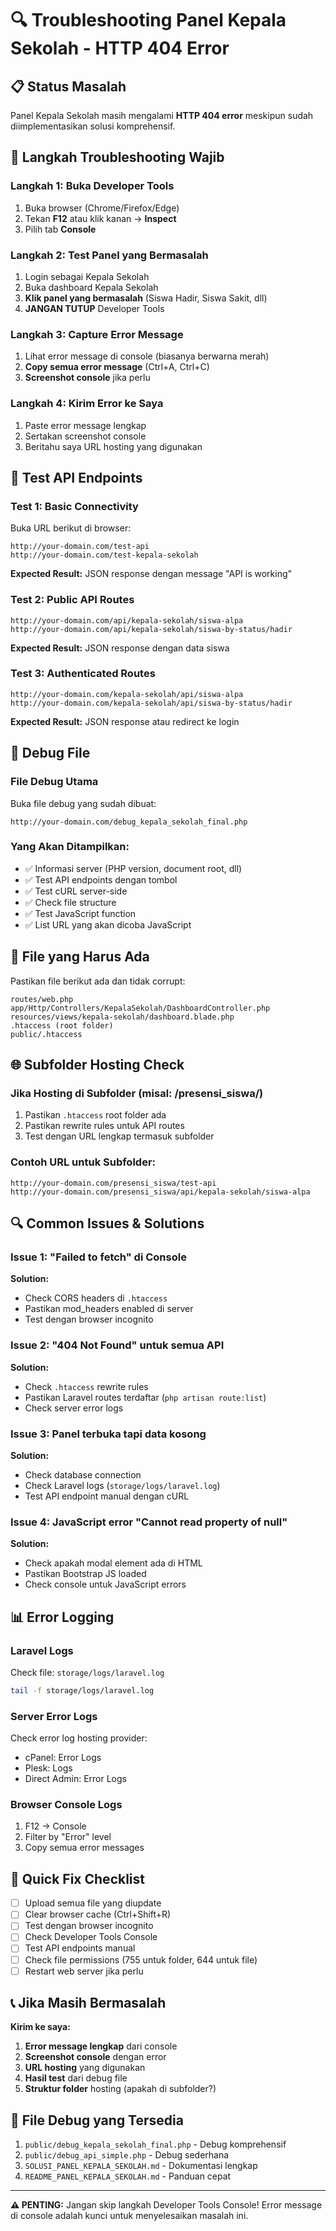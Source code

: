 # 🔍 Troubleshooting Panel Kepala Sekolah - HTTP 404 Error

## 📋 Status Masalah
Panel Kepala Sekolah masih mengalami **HTTP 404 error** meskipun sudah diimplementasikan solusi komprehensif.

## 🚨 Langkah Troubleshooting Wajib

### Langkah 1: Buka Developer Tools
1. Buka browser (Chrome/Firefox/Edge)
2. Tekan **F12** atau klik kanan → **Inspect**
3. Pilih tab **Console**

### Langkah 2: Test Panel yang Bermasalah
1. Login sebagai Kepala Sekolah
2. Buka dashboard Kepala Sekolah
3. **Klik panel yang bermasalah** (Siswa Hadir, Siswa Sakit, dll)
4. **JANGAN TUTUP** Developer Tools

### Langkah 3: Capture Error Message
1. Lihat error message di console (biasanya berwarna merah)
2. **Copy semua error message** (Ctrl+A, Ctrl+C)
3. **Screenshot console** jika perlu

### Langkah 4: Kirim Error ke Saya
1. Paste error message lengkap
2. Sertakan screenshot console
3. Beritahu saya URL hosting yang digunakan

## 🧪 Test API Endpoints

### Test 1: Basic Connectivity
Buka URL berikut di browser:
```
http://your-domain.com/test-api
http://your-domain.com/test-kepala-sekolah
```

**Expected Result:** JSON response dengan message "API is working"

### Test 2: Public API Routes
```
http://your-domain.com/api/kepala-sekolah/siswa-alpa
http://your-domain.com/api/kepala-sekolah/siswa-by-status/hadir
```

**Expected Result:** JSON response dengan data siswa

### Test 3: Authenticated Routes
```
http://your-domain.com/kepala-sekolah/api/siswa-alpa
http://your-domain.com/kepala-sekolah/api/siswa-by-status/hadir
```

**Expected Result:** JSON response atau redirect ke login

## 🔧 Debug File

### File Debug Utama
Buka file debug yang sudah dibuat:
```
http://your-domain.com/debug_kepala_sekolah_final.php
```

### Yang Akan Ditampilkan:
- ✅ Informasi server (PHP version, document root, dll)
- ✅ Test API endpoints dengan tombol
- ✅ Test cURL server-side
- ✅ Check file structure
- ✅ Test JavaScript function
- ✅ List URL yang akan dicoba JavaScript

## 📁 File yang Harus Ada

Pastikan file berikut ada dan tidak corrupt:
```
routes/web.php
app/Http/Controllers/KepalaSekolah/DashboardController.php
resources/views/kepala-sekolah/dashboard.blade.php
.htaccess (root folder)
public/.htaccess
```

## 🌐 Subfolder Hosting Check

### Jika Hosting di Subfolder (misal: /presensi_siswa/)
1. Pastikan `.htaccess` root folder ada
2. Pastikan rewrite rules untuk API routes
3. Test dengan URL lengkap termasuk subfolder

### Contoh URL untuk Subfolder:
```
http://your-domain.com/presensi_siswa/test-api
http://your-domain.com/presensi_siswa/api/kepala-sekolah/siswa-alpa
```

## 🔍 Common Issues & Solutions

### Issue 1: "Failed to fetch" di Console
**Solution:** 
- Check CORS headers di `.htaccess`
- Pastikan mod_headers enabled di server
- Test dengan browser incognito

### Issue 2: "404 Not Found" untuk semua API
**Solution:**
- Check `.htaccess` rewrite rules
- Pastikan Laravel routes terdaftar (`php artisan route:list`)
- Check server error logs

### Issue 3: Panel terbuka tapi data kosong
**Solution:**
- Check database connection
- Check Laravel logs (`storage/logs/laravel.log`)
- Test API endpoint manual dengan cURL

### Issue 4: JavaScript error "Cannot read property of null"
**Solution:**
- Check apakah modal element ada di HTML
- Pastikan Bootstrap JS loaded
- Check console untuk JavaScript errors

## 📊 Error Logging

### Laravel Logs
Check file: `storage/logs/laravel.log`
```bash
tail -f storage/logs/laravel.log
```

### Server Error Logs
Check error log hosting provider:
- cPanel: Error Logs
- Plesk: Logs
- Direct Admin: Error Logs

### Browser Console Logs
1. F12 → Console
2. Filter by "Error" level
3. Copy semua error messages

## 🚀 Quick Fix Checklist

- [ ] Upload semua file yang diupdate
- [ ] Clear browser cache (Ctrl+Shift+R)
- [ ] Test dengan browser incognito
- [ ] Check Developer Tools Console
- [ ] Test API endpoints manual
- [ ] Check file permissions (755 untuk folder, 644 untuk file)
- [ ] Restart web server jika perlu

## 📞 Jika Masih Bermasalah

**Kirim ke saya:**
1. **Error message lengkap** dari console
2. **Screenshot console** dengan error
3. **URL hosting** yang digunakan
4. **Hasil test** dari debug file
5. **Struktur folder** hosting (apakah di subfolder?)

## 🔗 File Debug yang Tersedia

1. `public/debug_kepala_sekolah_final.php` - Debug komprehensif
2. `public/debug_api_simple.php` - Debug sederhana
3. `SOLUSI_PANEL_KEPALA_SEKOLAH.md` - Dokumentasi lengkap
4. `README_PANEL_KEPALA_SEKOLAH.md` - Panduan cepat

---

**⚠️ PENTING:** Jangan skip langkah Developer Tools Console! Error message di console adalah kunci untuk menyelesaikan masalah ini.
